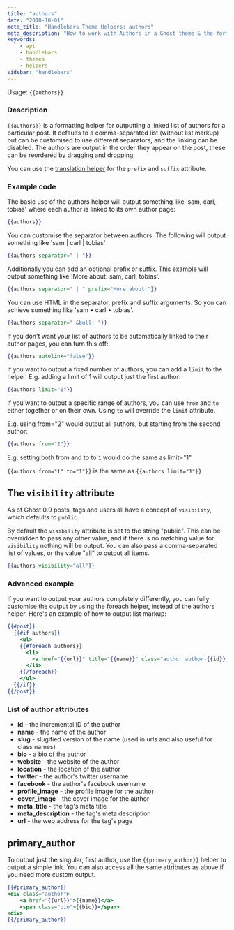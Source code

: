 ```yaml
---
title: "authors"
date: "2018-10-01"
meta_title: "Handlebars Theme Helpers: authors"
meta_description: "How to work with Authors in a Ghost theme & the formatting helper. Read more about Ghost themes!"
keywords:
    - api
    - handlebars
    - themes
    - helpers
sidebar: "handlebars"
---
```


Usage: `{{authors}}`

### Description

`{{authors}}` is a formatting helper for outputting a linked list of authors for a particular post. It defaults to a comma-separated list (without list markup) but can be customised to use different separators, and the linking can be disabled. The authors are output in the order they appear on the post, these can be reordered by dragging and dropping.

You can use the [translation helper](/api/handlebars-themes/helpers/translate/) for the `prefix` and `suffix` attribute.

### Example code

The basic use of the authors helper will output something like 'sam, carl, tobias' where each author is linked to its own author page:

```handlebars
{{authors}}
```

You can customise the separator between authors. The following will output something like 'sam | carl | tobias'

```handlebars
{{authors separator=" | "}}
```

Additionally you can add an optional prefix or suffix. This example will output something like 'More about: sam, carl, tobias'.

```handlebars
{{authors separator=" | " prefix="More about:"}}
```

You can use HTML in the separator, prefix and suffix arguments. So you can achieve something like 'sam • carl • tobias'.

```handlebars
{{authors separator=" &bull; "}}
```

If you don't want your list of authors to be automatically linked to their author pages, you can turn this off:

```handlebars
{{authors autolink="false"}}
```

If you want to output a fixed number of authors, you can add a `limit` to the helper. E.g. adding a limit of 1 will output just the first author:

```handlebars
{{authors limit="1"}}
```

If you want to output a specific range of authors, you can use `from` and `to` either together or on their own. Using `to` will override the `limit` attribute.

E.g. using from="2" would output all authors, but starting from the second author:

```handlebars
{{authors from="2"}}
```

E.g. setting both from and to to `1` would do the same as limit="1"

`{{authors from="1" to="1"}}` is the same as `{{authors limit="1"}}`


## The `visibility` attribute

As of Ghost 0.9 posts, tags and users all have a concept of `visibility`, which defaults to `public`.

By default the `visibility` attribute is set to the string "public". This can be overridden to pass any other value, and if there is no matching value for `visibility` nothing will be output. You can also pass a comma-separated list of values, or the value "all" to output all items.

```handlebars
{{authors visibility="all"}}
```

### Advanced example

If you want to output your authors completely differently, you can fully customise the output by using the foreach helper, instead of the authors helper. Here's an example of how to output list markup:

```handlebars
{{#post}}
  {{#if authors}}
    <ul>
    {{#foreach authors}}
      <li>
        <a href="{{url}}" title="{{name}}" class="author author-{{id}} {{slug}}">{{name}}</a>
      </li>
    {{/foreach}}
    </ul>
  {{/if}}
{{/post}}
```

### List of author attributes

* **id** - the incremental ID of the author
* **name** - the name of the author
* **slug** - slugified version of the name (used in urls and also useful for class names)
* **bio** - a bio of the author
* **website** - the website of the author
* **location** - the location of the author
* **twitter** - the author's twitter username
* **facebook** - the author's facebook username
* **profile_image** - the profile image for the author
* **cover_image** - the cover image for the author
* **meta_title** - the tag's meta title
* **meta_description** - the tag's meta description
* **url** - the web address for the tag's page

## primary_author

To output just the singular, first author, use the `{{primary_author}}` helper to output a simple link. You can also access all the same attributes as above if you need more custom output.

```handlebars
{{#primary_author}}
<div class="author">
    <a href="{{url}}">{{name}}</a>
    <span class="bio">{{bio}}</span>
<div>
{{/primary_author}}
```
